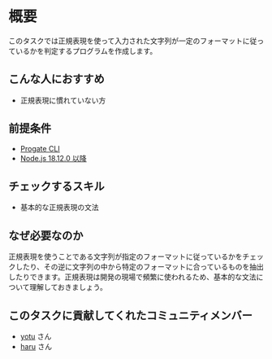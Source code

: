 # 概要

このタスクでは正規表現を使って入力された文字列が一定のフォーマットに従っているかを判定するプログラムを作成します。

## こんな人におすすめ

- 正規表現に慣れていない方

## 前提条件

- [Progate CLI]($progatepath{FRONT_ORIGIN}/tasks/Q6vNluv08jcMFoMCu9si7/preview)
- [Node.js 18.12.0 以降]($progatepath{FRONT_ORIGIN}/tasks/PuSZdMDZJY_cksKGNxs4b/preview)

## チェックするスキル

- 基本的な正規表現の文法

## なぜ必要なのか

正規表現を使うことである文字列が指定のフォーマットに従っているかをチェックしたり、その逆に文字列の中から特定のフォーマットに合っているものを抽出したりできます。正規表現は開発の現場で頻繁に使われるため、基本的な文法について理解しておきましょう。

## このタスクに貢献してくれたコミュニティメンバー

- [yotu](https://twitter.com/ulxsth) さん
- [haru](#) さん

